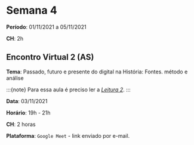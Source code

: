 # Semana 4

**Período**: 01/11/2021 a 05/11/2021

**CH**: 2h

## Encontro Virtual 2 (AS)

**Tema**: Passado, futuro e presente do digital na História: Fontes. método e análise

:::{note}
Para essa aula é preciso ler a [_Leitura 2_](https://ericbrasiln.github.io/intro-historia-digital/mod1/sem3.html#leitura-2).
:::

**Data**: 03/11/2021

**Horário**: 19h - 21h

**CH**: 2 horas

**Plataforma**: `Google Meet` - link enviado por e-mail.